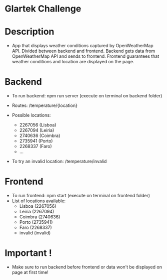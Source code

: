 # Glartek Challenge
# Description
- App that displays weather conditions captured by OpenWeatherMap API. Divided between backend and frontend. Backend gets data from OpenWeatherMap API and sends to frontend. Frontend guarantees that weather conditions and location are displayed on the page.
# Backend
- To run backend: npm run server (execute on terminal on backend folder)
- Routes: /temperature/{location}
- Possible locations: 
  - 2267056 (Lisboa)
  - 2267094 (Leiria)
  - 2740636 (Coimbra)
  - 2735941 (Porto)
  - 2268337 (Faro)
  - ...
  
- To try an invalid location: /temperature/invalid

# Frontend
- To run frontend: npm start (execute on terminal on frontend folder)
- List of locations available: 
  - Lisboa (2267056)
  - Leiria (2267094)
  - Coimbra (2740636)
  - Porto (2735941)
  - Faro (2268337)
  - invalid (invalid)

# Important !
- Make sure to run backend before frontend or data won't be displayed on page at first time!

